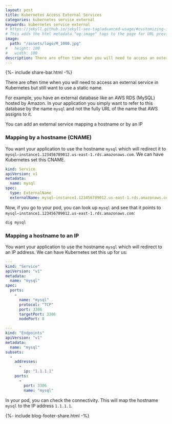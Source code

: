 ```yaml
---
layout: post
title: Kubernetes Access External Services
categories: kubernetes service external
keywords: kubernetes service external
# https://jekyll.github.io/jekyll-seo-tag/advanced-usage/#customizing-image-output
# This adds the html metadata "og:image" tags to the page for URL previews
image:
  path: "/assets/logo/M_1000.jpg"
#   height: 100
#   width: 100
description: There are often time when you will need to access an external service in Kubernetes but still want to use a static name.  
---
```

{%- include share-bar.html -%}

There are often time when you will need to access an external service in Kubernetes
but still want to use a static name.  

For example, you have an external database like an AWS RDS (MySQL) hosted by Amazon.
In your application you simply want to refer to this database by the name `mysql` and
not the fully URL of the name that AWS assigns to it.

You can add an external service mapping a hostname or by an IP  

### Mapping by a hostname (CNAME)  

You want your application to use the hostname `mysql` which will redirect it to
`mysql–instance1.123456789012.us-east-1.rds.amazonaws.com`.  We can have Kubernetes
set this CNAME.

```yaml
kind: Service
apiVersion: v1
metadata:
  name: mysql
spec:
  type: ExternalName
  externalName: mysql–instance1.123456789012.us-east-1.rds.amazonaws.com
```

Now, if you go to your pod, you can look up `mysql` and see that it points to
`mysql–instance1.123456789012.us-east-1.rds.amazonaws.com`:

```bash
dig mysql
```  

### Mapping a hostname to an IP  

You want your application to use the hostname `mysql` which will redirect to an
IP address.  We can have Kubernetes set this up for us:  

```yaml
---
kind: "Service"
apiVersion: "v1"
metadata:
  name: "mysql"
spec:
  ports:
    -
      name: "mysql"
      protocol: "TCP"
      port: 3306
      targetPort: 3306
      nodePort: 0

---
kind: "Endpoints"
apiVersion: "v1"
metadata:
  name: "mysql"
subsets:
  -
    addresses:
      -
        ip: "1.1.1.1"
    ports:
      -
        port: 3306
        name: "mysql"

```  

In your pod, you can check the connectivity.  This will map the hostname `mysql`
to the IP address `1.1.1.1`.

<!-- Blog footer share -->
{%- include blog-footer-share.html -%}
